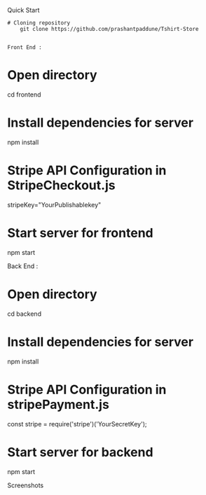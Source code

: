 Quick Start

    # Cloning repository
        git clone https://github.com/prashantpaddune/Tshirt-Store


    Front End :
# Open directory
cd frontend

# Install dependencies for server
npm install

# Stripe API Configuration in StripeCheckout.js
stripeKey="YourPublishablekey"

# Start server for frontend
npm start


Back End :
# Open directory
cd backend

# Install dependencies for server
npm install

# Stripe API Configuration in stripePayment.js 
const stripe = require('stripe')('YourSecretKey');

# Start server for backend
npm start

Screenshots

    